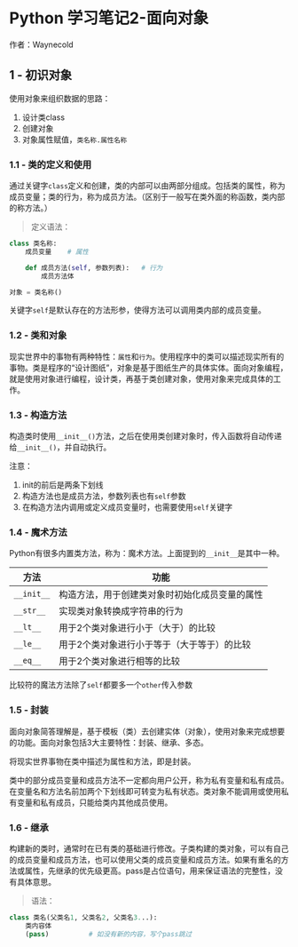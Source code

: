 # Python 学习笔记2-面向对象

作者：Waynecold

## 1 - 初识对象

使用对象来组织数据的思路：

1. 设计类class
2. 创建对象
3. 对象属性赋值，`类名称.属性名称`

### 1.1 - 类的定义和使用

通过关键字`class`定义和创建，类的内部可以由两部分组成。包括类的属性，称为成员变量；类的行为，称为成员方法。（区别于一般写在类外面的称函数，类内部的称方法。）

> 定义语法：

```py
class 类名称:
    成员变量    # 属性

    def 成员方法(self, 参数列表):   # 行为
        成员方法体

对象 = 类名称()
```

关键字`self`是默认存在的方法形参，使得方法可以调用类内部的成员变量。

### 1.2 - 类和对象

现实世界中的事物有两种特性：`属性`和`行为`。使用程序中的类可以描述现实所有的事物。类是程序的“设计图纸”，对象是基于图纸生产的具体实体。面向对象编程，就是使用对象进行编程，设计类，再基于类创建对象，使用对象来完成具体的工作。

### 1.3 - 构造方法

构造类时使用`__init__()`方法，之后在使用类创建对象时，传入函数将自动传递给`__init__()`，并自动执行。

 注意：
1. init的前后是两条下划线
2. 构造方法也是成员方法，参数列表也有`self`参数
3. 在构造方法内调用或定义成员变量时，也需要使用`self`关键字

### 1.4 - 魔术方法

Python有很多内置类方法，称为：魔术方法。上面提到的`__init__`是其中一种。

|方法|功能|
|---|---|
|`__init__`|构造方法，用于创建类对象时初始化成员变量的属性|
|`__str__`|实现类对象转换成字符串的行为|
|`__lt__`|用于2个类对象进行小于（大于）的比较|
|`__le__`|用于2个类对象进行小于等于（大于等于）的比较|
|`__eq__`|用于2个类对象进行相等的比较|

比较符的魔法方法除了`self`都要多一个`other`传入参数

### 1.5 - 封装

面向对象简答理解是，基于模板（类）去创建实体（对象），使用对象来完成想要的功能。面向对象包括3大主要特性：封装、继承、多态。

将现实世界事物在类中描述为属性和方法，即是封装。

类中的部分成员变量和成员方法不一定都向用户公开，称为私有变量和私有成员。在变量名和方法名前加两个下划线即可转变为私有状态。类对象不能调用或使用私有变量和私有成员，只能给类内其他成员使用。

### 1.6 - 继承

构建新的类时，通常时在已有类的基础进行修改。子类构建的类对象，可以有自己的成员变量和成员方法，也可以使用父类的成员变量和成员方法。如果有重名的方法或属性，先继承的优先级更高。pass是占位语句，用来保证语法的完整性，没有具体意思。

> 语法：

```py
class 类名(父类名1, 父类名2, 父类名3...):
    类内容体
    (pass)          # 如没有新的内容，写个pass跳过
```

